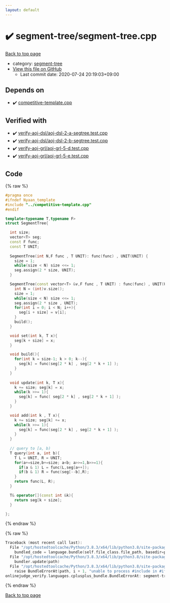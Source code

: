 ```yaml
---
layout: default
---
```


<!-- mathjax config similar to math.stackexchange -->
<script type="text/javascript" async
  src="https://cdnjs.cloudflare.com/ajax/libs/mathjax/2.7.5/MathJax.js?config=TeX-MML-AM_CHTML">
</script>
<script type="text/x-mathjax-config">
  MathJax.Hub.Config({
    TeX: { equationNumbers: { autoNumber: "AMS" }},
    tex2jax: {
      inlineMath: [ ['$','$'] ],
      processEscapes: true
    },
    "HTML-CSS": { matchFontHeight: false },
    displayAlign: "left",
    displayIndent: "2em"
  });
</script>

<script type="text/javascript" src="https://cdnjs.cloudflare.com/ajax/libs/jquery/3.4.1/jquery.min.js"></script>
<script src="https://cdn.jsdelivr.net/npm/jquery-balloon-js@1.1.2/jquery.balloon.min.js" integrity="sha256-ZEYs9VrgAeNuPvs15E39OsyOJaIkXEEt10fzxJ20+2I=" crossorigin="anonymous"></script>
<script type="text/javascript" src="../../assets/js/copy-button.js"></script>
<link rel="stylesheet" href="../../assets/css/copy-button.css" />


# :heavy_check_mark: segment-tree/segment-tree.cpp

<a href="../../index.html">Back to top page</a>

* category: <a href="../../index.html#cf992883f659a62542b674f4570b728a">segment-tree</a>
* <a href="{{ site.github.repository_url }}/blob/master/segment-tree/segment-tree.cpp">View this file on GitHub</a>
    - Last commit date: 2020-07-24 20:19:03+09:00




## Depends on

* :heavy_check_mark: <a href="../competitive-template.cpp.html">competitive-template.cpp</a>


## Verified with

* :heavy_check_mark: <a href="../../verify/verify-aoj-dsl/aoj-dsl-2-a-segtree.test.cpp.html">verify-aoj-dsl/aoj-dsl-2-a-segtree.test.cpp</a>
* :heavy_check_mark: <a href="../../verify/verify-aoj-dsl/aoj-dsl-2-b-segtree.test.cpp.html">verify-aoj-dsl/aoj-dsl-2-b-segtree.test.cpp</a>
* :heavy_check_mark: <a href="../../verify/verify-aoj-grl/aoj-grl-5-d.test.cpp.html">verify-aoj-grl/aoj-grl-5-d.test.cpp</a>
* :heavy_check_mark: <a href="../../verify/verify-aoj-grl/aoj-grl-5-e.test.cpp.html">verify-aoj-grl/aoj-grl-5-e.test.cpp</a>


## Code

<a id="unbundled"></a>
{% raw %}
```cpp
#pragma once
#ifndef Nyaan_template
#include "../competitive-template.cpp"
#endif

template<typename T,typename F>
struct SegmentTree{

  int size;
  vector<T> seg;
  const F func;
  const T UNIT;
  
  SegmentTree(int N,F func , T UNIT): func(func) , UNIT(UNIT) {
    size = 1;
    while(size < N) size <<= 1;
    seg.assign(2 * size, UNIT);
  }

  SegmentTree(const vector<T> &v,F func , T UNIT) : func(func) , UNIT(UNIT){
    int N = (int)v.size();
    size = 1;
    while(size < N) size <<= 1;
    seg.assign(2 * size , UNIT);
    for(int i = 0; i < N; i++){
      seg[i + size] = v[i];
    }
    build();
  }

  void set(int k, T x){
    seg[k + size] = x;
  }

  void build(){
    for(int k = size-1; k > 0; k--){
      seg[k] = func(seg[2 * k] , seg[2 * k + 1] );
    }
  }
  
  void update(int k, T x){
    k += size; seg[k] = x;
    while(k >>= 1){
      seg[k] = func( seg[2 * k] , seg[2 * k + 1] );
    }
  }

  void add(int k , T x){
    k += size; seg[k] += x;
    while(k >>= 1){
      seg[k] = func(seg[2 * k] , seg[2 * k + 1] );
    }
  }
  
  // query to [a, b) 
  T query(int a, int b){
    T L = UNIT, R = UNIT;
    for(a+=size,b+=size; a<b; a>>=1,b>>=1){
      if(a & 1) L = func(L,seg[a++]);
      if(b & 1) R = func(seg[--b],R);
    }
    return func(L, R);
  }

  T& operator[](const int &k){
    return seg[k + size];
  }

};
```
{% endraw %}

<a id="bundled"></a>
{% raw %}
```cpp
Traceback (most recent call last):
  File "/opt/hostedtoolcache/Python/3.8.3/x64/lib/python3.8/site-packages/onlinejudge_verify/docs.py", line 349, in write_contents
    bundled_code = language.bundle(self.file_class.file_path, basedir=pathlib.Path.cwd())
  File "/opt/hostedtoolcache/Python/3.8.3/x64/lib/python3.8/site-packages/onlinejudge_verify/languages/cplusplus.py", line 185, in bundle
    bundler.update(path)
  File "/opt/hostedtoolcache/Python/3.8.3/x64/lib/python3.8/site-packages/onlinejudge_verify/languages/cplusplus_bundle.py", line 306, in update
    raise BundleErrorAt(path, i + 1, "unable to process #include in #if / #ifdef / #ifndef other than include guards")
onlinejudge_verify.languages.cplusplus_bundle.BundleErrorAt: segment-tree/segment-tree.cpp: line 3: unable to process #include in #if / #ifdef / #ifndef other than include guards

```
{% endraw %}

<a href="../../index.html">Back to top page</a>

